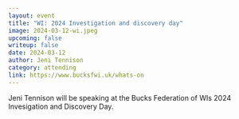```yaml
---
layout: event
title: "WI: 2024 Investigation and discovery day"
image: 2024-03-12-wi.jpeg
upcoming: false
writeup: false
date: 2024-03-12
author: Jeni Tennison
category: attending
link: https://www.bucksfwi.uk/whats-on
---
```


Jeni Tennison will be speaking at the Bucks Federation of WIs 2024 Invesigation and Discovery Day.

<!--more-->

